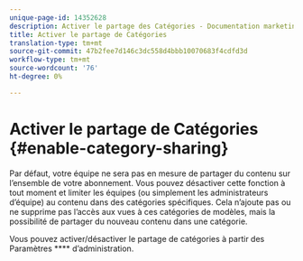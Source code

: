 ```yaml
---
unique-page-id: 14352628
description: Activer le partage des Catégories - Documentation marketing - Documentation du produit
title: Activer le partage de Catégories
translation-type: tm+mt
source-git-commit: 47b2fee7d146c3dc558d4bbb10070683f4cdfd3d
workflow-type: tm+mt
source-wordcount: '76'
ht-degree: 0%

---
```



# Activer le partage de Catégories {#enable-category-sharing}

Par défaut, votre équipe ne sera pas en mesure de partager du contenu sur l’ensemble de votre abonnement. Vous pouvez désactiver cette fonction à tout moment et limiter les équipes (ou simplement les administrateurs d’équipe) au contenu dans des catégories spécifiques. Cela n’ajoute pas ou ne supprime pas l’accès aux vues à ces catégories de modèles, mais la possibilité de partager du nouveau contenu dans une catégorie.

Vous pouvez activer/désactiver le partage de catégories à partir des Paramètres **** d’administration.
